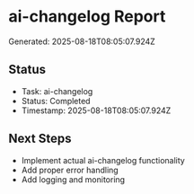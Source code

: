 # ai-changelog Report

Generated: 2025-08-18T08:05:07.924Z

## Status
- Task: ai-changelog
- Status: Completed
- Timestamp: 2025-08-18T08:05:07.924Z

## Next Steps
- Implement actual ai-changelog functionality
- Add proper error handling
- Add logging and monitoring
